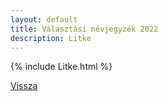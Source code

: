 ```yaml
---
layout: default
title: Választási névjegyzék 2022
description: Litke
---
```


{% include Litke.html %}

[Vissza](./)